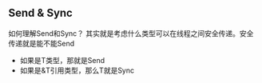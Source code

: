 ## Send & Sync
如何理解Send和Sync？
其实就是考虑什么类型可以在线程之间安全传递。安全传递就是能不能Send
- 如果是T类型，那就是Send
- 如果是&T引用类型，那么T就是Sync